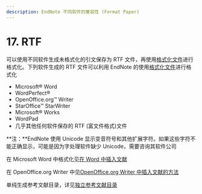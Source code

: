 ```yaml
---
description: EndNote 不同软件的兼容性 (Format Paper)
---
```


# 17. RTF

可以使用不同软件生成未格式化的引文保存为 RTF 文件，再使用[格式化文件](Basic_Instructions.htm)进行格式化。下列软件生成的 RTF 文件可以利用 EndNote 的使用[格式化文件](Basic_Instructions.htm)进行格式化

* Microsoft® Word
* WordPerfect®
* OpenOffice.org™ Writer
* StarOffice™ StarWriter
* Microsoft® Works
* WordPad
* 几乎其他任何软件保存的 RTF \(富文件格式\)文件

**注：**EndNote 使用 Unicode 显示变音符号和其他扩展字符。如果这些字符不能正确显示，可能是因为字处理软件缺少 Unicode，需要咨询其软件公司

在 Microsoft Word 中格式化见[在 Word 中插入文献](../10Word/Basic_Instructions_Word.htm)

在 OpenOffice.org Writer 中见[OpenOffice.org Writer 中插入文献的方法](../11Writer/Basic_InstructionsOO.htm)

单纯生成参考文献目录，详见[独立参考文献目录](../12IndependentBibs/Independent_Bibs.htm)

